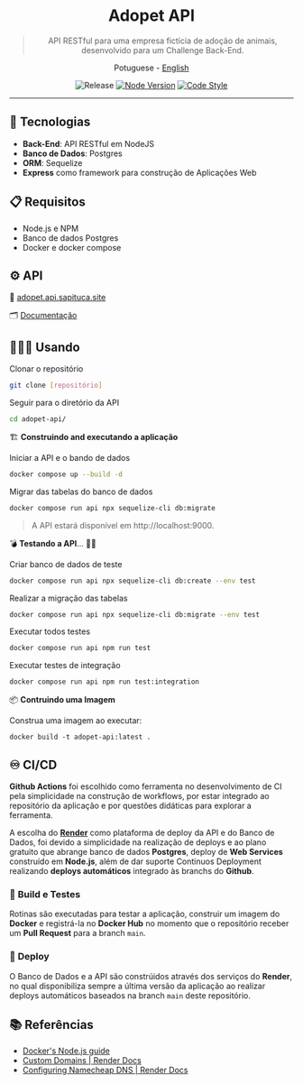 <div align="center">

  # Adopet API

  > API RESTful para uma empresa fictícia de adoção de animais, desenvolvido para um Challenge Back-End.

  <a>Potuguese</a> -
  <a href="./docs/en/README_en.md">English</a>

</div>

<div align="center" >

  ![Release](https://img.shields.io/github/v/release/jeff-pedro/api-adopet?display_name=tag&include_prereleases&style=flat-square)
  [![Node Version](https://img.shields.io/badge/node-v18.14.1-blueviolet)](https://nodejs.org/download/)
  [![Code Style](https://img.shields.io/badge/code_style-eslint-ff69b4.svg?style=flat-square)](https://eslint.org/)

</div>

---

## 🤖 Tecnologias
- **Back-End**: API RESTful em NodeJS
- **Banco de Dados**: Postgres
- **ORM**: Sequelize
- **Express** como framework para construção de Aplicações Web

## 📋 Requisitos
- Node.js e NPM
- Banco de dados Postgres
- Docker e docker compose


## ⚙️ API

🧩 [adopet.api.sapituca.site](http://adopet.api.sapituca.site/)

🗂 [Documentação](https://documenter.getpostman.com/view/22093498/2sA35MxyP2)


## 🧑🏽‍💻 Usando

Clonar o repositório
```bash
git clone [repositório]
```

Seguir para o diretório da API
```bash
cd adopet-api/
```

🏗️ **Construindo and executando a aplicação**

Iniciar a API e o bando de dados
```bash
docker compose up --build -d
```

Migrar das tabelas do banco de dados
```bash
docker compose run api npx sequelize-cli db:migrate
```

> A API estará disponível em http://localhost:9000.

💣 **Testando a API**... 🤞🏽

Criar banco de dados de teste
```bash
docker compose run api npx sequelize-cli db:create --env test
```

Realizar a migração das tabelas
```bash
docker compose run api npx sequelize-cli db:migrate --env test
```

Executar todos testes
```bash
docker compose run api npm run test
```

Executar testes de integração
```bash
docker compose run api npm run test:integration
```

📦 **Contruindo uma Imagem**

Construa uma imagem ao executar: 
```shell
docker build -t adopet-api:latest .
```


## ♾️ CI/CD

**Github Actions** foi escolhido como ferramenta no desenvolvimento de CI pela simplicidade na construção de workflows, por estar integrado ao repositório da aplicação e por questões didáticas para explorar a ferramenta.

A escolha do **[Render](https://render.com/)** como plataforma de deploy da API e do Banco de Dados, foi devido a simplicidade na realização de deploys e ao plano gratuito que abrange banco de dados **Postgres**, deploy de **Web Services** construído em **Node.js**, além de dar suporte Continuos Deployment realizando **deploys automáticos** integrado às branchs do **Github**.


### 🧪 **Build e Testes**
Rotinas são executadas para testar a aplicação, construir um imagem do **Docker** e registrá-la no **Docker Hub** no momento que o repositório receber um **Pull Request** para a branch `main`.

### 🚀️ **Deploy**
O Banco de Dados e a API são constrúidos através dos serviços do **Render**, no qual disponibiliza sempre a última versão da aplicação ao realizar deploys automáticos baseados na branch `main` deste repositório.


## 📚 Referências
- [Docker's Node.js guide](https://docs.docker.com/language/nodejs/)
- [Custom Domains | Render Docs](https://docs.render.com/custom-domains#configuring-dns-to-point-to-render)
- [Configuring Namecheap DNS | Render Docs](https://docs.render.com/configure-namecheap-dns)
